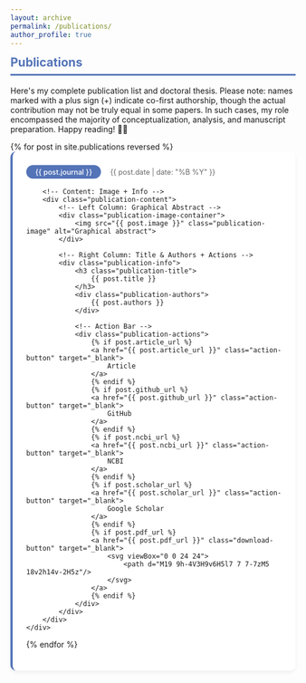 ```yaml
---
layout: archive
permalink: /publications/
author_profile: true
---
```


<style>
/* Publication Card */
.publication-card {
    background: white;
    border-radius: 10px;
    padding: 1.5rem;
    box-shadow: 0 4px 6px rgba(0,0,0,0.05);
    border-left: 4px solid #5474B8;
    margin-bottom: 2rem;
}

/* Header Section */
.publication-header {
    display: flex;
    align-items: center;
    gap: 1rem;
    margin-bottom: 1rem;
}

.publication-journal {
    background: #5474B8;
    color: white;
    padding: 0.3rem 1rem;
    border-radius: 15px;
    font-size: 0.9em;
    font-weight: 500;
}

.publication-date {
    color: #666;
    font-size: 0.9em;
}

/* Content Layout */
.publication-content {
    display: grid;
    grid-template-columns: 150px 1fr;
    gap: 1.5rem;
    align-items: start;
}

.publication-image {
    width: 100%;
    height: 120px;
    object-fit: cover;
    border-radius: 8px;
    border: 1px solid #eee;
}

.publication-info {
    padding: 0 0;
}

.publication-title {
    font-size: 1.1rem;
    margin: 0 0 0.5rem;
    line-height: 1.3;
}

.publication-authors {
    color: #444;
    font-size: 0.9em;
    margin-bottom: 1rem;
}

/* Action Bar */
.publication-actions {
    display: flex;
    align-items: center;
    gap: 1rem;
    flex-wrap: wrap;
}

.action-button {
    background: #f0f4ff;
    color: #5474B8;
    padding: 0.3rem 0.8rem;
    border-radius: 15px;
    font-size: 0.9em;
    text-decoration: none;
    transition: all 0.2s ease;
    border: none;
    cursor: pointer;
}

.action-button:hover {
    background: #e0e7ff;
    color: #405d9c;
}

.download-button {
    background: #ff4444;
    width: 32px;
    height: 32px;
    display: flex;
    align-items: center;
    justify-content: center;
    border-radius: 50%;
    transition: all 0.2s ease;
}

.download-button:hover {
    background: #cc0000;
}

.download-button svg {
    width: 18px;
    height: 18px;
    fill: white;
}

/* Mobile Optimization */
@media (max-width: 768px) {
    .publication-content {
        grid-template-columns: 1fr;
        grid-template-rows: auto auto;
    }
    
    .publication-image {
        height: 150px;
        order: 2;
    }
    
    .publication-info {
        order: 1;
    }
}
   
</style>

<div class="section-card">
<h2 style="color: #5474B8; border-bottom: 3px solid #5474B8; padding-bottom: 0.5rem; margin-top: 0.5rem;">Publications</h2>

<p>Here's my complete publication list and doctoral thesis. Please note: names marked with a plus sign (+) indicate co-first authorship, though the actual contribution may not be truly equal in some papers. In such cases, my role encompassed the majority of conceptualization, analysis, and manuscript preparation. Happy reading! 📖✨</p>

<div class="publication-grid">
{% for post in site.publications reversed %}
    <div class="publication-card">
        <!-- Header with Journal & Date -->
        <div class="publication-header">
            <span class="publication-journal">{{ post.journal }}</span>
            <span class="publication-date">{{ post.date | date: "%B %Y" }}</span>
        </div>

        <!-- Content: Image + Info -->
        <div class="publication-content">
            <!-- Left Column: Graphical Abstract -->
            <div class="publication-image-container">
                <img src="{{ post.image }}" class="publication-image" alt="Graphical abstract">
            </div>

            <!-- Right Column: Title & Authors + Actions -->
            <div class="publication-info">
                <h3 class="publication-title">
                    {{ post.title }}
                </h3>
                <div class="publication-authors">
                    {{ post.authors }}
                </div>
                
                <!-- Action Bar -->
                <div class="publication-actions">
                    {% if post.article_url %}
                    <a href="{{ post.article_url }}" class="action-button" target="_blank">
                        Article
                    </a>
                    {% endif %}
                    {% if post.github_url %}
                    <a href="{{ post.github_url }}" class="action-button" target="_blank">
                        GitHub
                    </a>
                    {% endif %}
                    {% if post.ncbi_url %}
                    <a href="{{ post.ncbi_url }}" class="action-button" target="_blank">
                        NCBI
                    </a>
                    {% endif %}
                    {% if post.scholar_url %}
                    <a href="{{ post.scholar_url }}" class="action-button" target="_blank">
                        Google Scholar
                    </a>
                    {% endif %}
                    {% if post.pdf_url %}
                    <a href="{{ post.pdf_url }}" class="download-button" target="_blank">
                        <svg viewBox="0 0 24 24">
                            <path d="M19 9h-4V3H9v6H5l7 7 7-7zM5 18v2h14v-2H5z"/>
                        </svg>
                    </a>
                    {% endif %}
                </div>
            </div>
        </div>
    </div>
{% endfor %}
</div>

</div>
